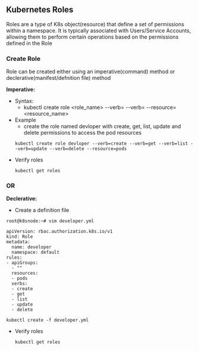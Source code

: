 ## Kubernetes Roles
Roles are a type of K8s object(resource) that define a set of permissions within a namespace. It is typically associated with Users/Service Accounts, allowing them to perform certain operations based on the permissions defined in the Role

### Create Role
Role can be created either using an imperative(command) method or declerative(manifest/defnition file) method

**Imperative:**
- Syntax:
  - kubectl create role <role_name> --verb=<permission-1> --verb=<permission-2> --resource=<resource_name>
- Example
  - create the role named devloper with create, get, list, update and delete permissions to access the pod resources
  ```
  kubectl create role devloper --verb=create --verb=get --verb=list --verb=update --verb=delete --resource=pods
  ```
- Verify roles
  ```
  kubectl get roles
  ```
### OR
**Declerative:**
- Create a definition file
```
root@k8snode:~# vim developer.yml
```
```
apiVersion: rbac.authorization.k8s.io/v1
kind: Role
metadata:
  name: developer
  namespace: default
rules:
- apiGroups:
  - ""
  resources:
  - pods
  verbs:
  - create
  - get
  - list
  - update
  - delete
```
```
kubectl create -f developer.yml
```
- Verify roles
  ```
  kubectl get roles
  ```
